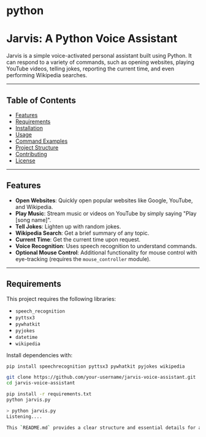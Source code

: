 # python
# Jarvis: A Python Voice Assistant

Jarvis is a simple voice-activated personal assistant built using Python. It can respond to a variety of commands, such as opening websites, playing YouTube videos, telling jokes, reporting the current time, and even performing Wikipedia searches.

---

## Table of Contents
- [Features](#features)
- [Requirements](#requirements)
- [Installation](#installation)
- [Usage](#usage)
- [Command Examples](#command-examples)
- [Project Structure](#project-structure)
- [Contributing](#contributing)
- [License](#license)

---

## Features
- **Open Websites**: Quickly open popular websites like Google, YouTube, and Wikipedia.
- **Play Music**: Stream music or videos on YouTube by simply saying "Play [song name]".
- **Tell Jokes**: Lighten up with random jokes.
- **Wikipedia Search**: Get a brief summary of any topic.
- **Current Time**: Get the current time upon request.
- **Voice Recognition**: Uses speech recognition to understand commands.
- **Optional Mouse Control**: Additional functionality for mouse control with eye-tracking (requires the `mouse_controller` module).

---

## Requirements
This project requires the following libraries:
- `speech_recognition`
- `pyttsx3`
- `pywhatkit`
- `pyjokes`
- `datetime`
- `wikipedia`

Install dependencies with:
```bash
pip install speechrecognition pyttsx3 pywhatkit pyjokes wikipedia

git clone https://github.com/your-username/jarvis-voice-assistant.git
cd jarvis-voice-assistant

pip install -r requirements.txt
python jarvis.py

> python jarvis.py
Listening....

This `README.md` provides a clear structure and essential details for anyone looking to use or contribute to the project on GitHub. Replace `your-username` with your GitHub username in the clone URL. Let me know if you'd like any adjustments!
